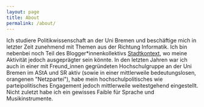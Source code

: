 ```yaml
---
layout: page
title: About
permalink: /about/
---
```


Ich studiere Politikwissenschaft an der Uni Bremen und beschäftige mich in letzter Zeit zunehmend mit Themen aus der Richtung Informatik. Ich bin nebenbei noch Teil des Blogger*innenkollektivs [Stadtkontext](www.stadtkontext.de), wo meine Aktivität jedoch ausgeprägter sein könnte. In den letzten Jahren war ich auch in einer mit Freund_innen gegründeten Hochschulgruppe an der Uni Bremen im AStA und SR aktiv (sowie in einer mittlerweile bedeutungslosen, orangenen "Netzpartei"), habe mein hochschulpolitisches wie parteipolitisches Engagement jedoch mittlerweile weitestgehend eingestellt. Nicht zuletzt habe ich ein gewisses Faible für Sprache und Musikinstrumente.
